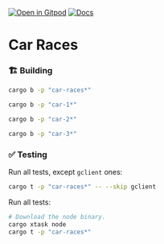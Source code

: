 [![Open in Gitpod](https://img.shields.io/badge/Open_in-Gitpod-white?logo=gitpod)](https://gitpod.io/#FOLDER=vara-man/https://github.com/gear-foundation/dapps)
[![Docs](https://img.shields.io/github/actions/workflow/status/gear-foundation/dapps/contracts.yml?logo=rust&label=docs)](https://dapps.gear.rs/car-races_io)

# Car Races

### 🏗️ Building

```sh
cargo b -p "car-races*"
```
```sh
cargo b -p "car-1*"
```
```sh
cargo b -p "car-2*"
```
```sh
cargo b -p "car-3*"
```
### ✅ Testing

Run all tests, except `gclient` ones:
```sh
cargo t -p "car-races*" -- --skip gclient
```

Run all tests:
```sh
# Download the node binary.
cargo xtask node
cargo t -p "car-races*"
```
